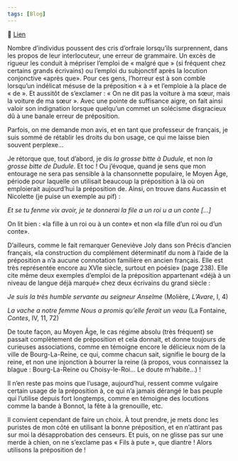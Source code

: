 ```yaml
---
tags: [Blog]
---
```


🔗 [Lien](https://www.ralentirtravaux.com/le_blog/on-dit-«la-voiture-a-ma-soeur»-ou-«la-voiture-de-ma-soeur-»/)

Nombre d’individus poussent des cris d’orfraie lorsqu’ils surprennent, dans les propos de leur interlocuteur, une erreur de grammaire. Un excès de rigueur les conduit à mépriser l’emploi de « malgré que » (si fréquent chez certains grands écrivains) ou l’emploi du subjonctif après la locution conjonctive «après que». Pour ces gens, l’horreur est à son comble lorsqu’un indélicat mésuse de la préposition « à » et l’emploie à la place de « de ». Et aussitôt de s’exclamer : « On ne dit pas la voiture à ma sœur, mais la voiture de ma sœur ». Avec une pointe de suffisance aigre, on fait ainsi valoir son indignation lorsque quelqu’un commet un solécisme disgracieux dû à une banale erreur de préposition.

Parfois, on me demande mon avis, et en tant que professeur de français, je suis sommé de rétablir les droits du bon usage, ce qui me laisse bien souvent perplexe...

Je rétorque que, tout d’abord, je dis *la grosse bitte à Dudule*, et non *la grosse bitte de Dudule*. Et toc ! Ou j’évoque, quand je sens que mon entourage ne sera pas sensible à la chansonnette populaire, le Moyen Âge, période pour laquelle on utilisait beaucoup la préposition à là où on emploierait aujourd’hui la préposition de. Ainsi, on trouve dans Aucassin et Nicolette (je puise un exemple au pif) : 

*Et se tu fenme vix avoir,
je te donnerai la file a un roi u a un conte [...]*

On lit bien : «la fille à un roi ou à un conte» et non «la fille d’un roi ou d’un conte».

D’ailleurs, comme le fait remarquer Geneviève Joly dans son Précis d’ancien français, «la construction du complément déterminatif du nom à l’aide de la préposition a n’a aucune connotation familière en ancien français. Elle est très représentée encore au XVIe siècle, surtout en poésie» (page 238). Elle cite même deux exemples d’emploi de la préposition  appartenant «déjà à un niveau de langue déjà marqué» chez deux écrivains du grand siècle :

*Je suis la très humble servante au seigneur Anselme* (Molière, *L’Avare*, I, 4)

*La vache a notre femme
Nous a promis qu’elle ferait un veau* (La Fontaine, *Contes*, IV, 11, 72)

De toute façon, au Moyen Âge, le cas régime absolu (très fréquent) se passait complètement de préposition et cela donnait, et donne toujours de curieuses associations, comme en témoigne encore le délicieux nom de la ville de Bourg-La-Reine, ce qui, comme chacun sait, signifie le bourg de la reine, et non une injonction à bourrer la reine (à propos, vous connaissez la blague : Bourg-La-Reine ou Choisy-le-Roi... Le doute m’habite...) !

Il n’en reste pas moins que l’usage, aujourd’hui, ressent comme vulgaire certain usage de la préposition à, ce qui n’a jamais dérangé le bas peuple qui l’utilise depuis fort longtemps, comme en témoigne des locutions comme la bande à Bonnot, la fête à la grenouille, etc.

Il convient cependant de faire un choix. À tout prendre, je mets donc les puristes de mon côté en utilisant la bonne préposition, et en n’attirant pas sur moi la désapprobation des censeurs. Et puis, on ne glisse pas sur une merde à chien, on ne s’exclame pas « Fils à pute », que diantre ! Alors utilisons la préposition de !
